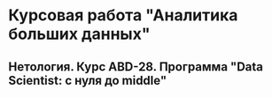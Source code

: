 # Курсовая работа "Аналитика больших данных"
Нетология. Курс ABD-28. Программа "Data Scientist: с нуля до middle"
---

